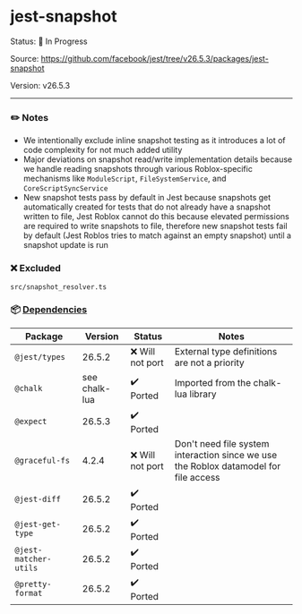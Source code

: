 # jest-snapshot

Status: :hammer: In Progress

Source: https://github.com/facebook/jest/tree/v26.5.3/packages/jest-snapshot

Version: v26.5.3

---

### :pencil2: Notes
* We intentionally exclude inline snapshot testing as it introduces a lot of code complexity for not much added utility
* Major deviations on snapshot read/write implementation details because we handle reading snapshots through various Roblox-specific mechanisms like `ModuleScript`, `FileSystemService`, and `CoreScriptSyncService`
* New snapshot tests pass by default in Jest because snapshots get automatically created for tests that do not already have a snapshot written to file, Jest Roblox cannot do this because elevated permissions are required to write snapshots to file, therefore new snapshot tests fail by default (Jest Roblos tries to match against an empty snapshot) until a snapshot update is run

### :x: Excluded
```
src/snapshot_resolver.ts
```

### :package: [Dependencies](https://github.com/facebook/jest/blob/v26.5.3/packages/jest-snapshot/package.json)
| Package | Version | Status | Notes |
| - | - | - | - |
| `@jest/types` | 26.5.2 | :x: Will not port | External type definitions are not a priority |
| `@chalk` | see chalk-lua | :heavy_check_mark: Ported  | Imported from the chalk-lua library |
| `@expect` | 26.5.3 | :heavy_check_mark: Ported  | |
| `@graceful-fs` | 4.2.4 | :x: Will not port  | Don't need file system interaction since we use the Roblox datamodel for file access |
| `@jest-diff` | 26.5.2 | :heavy_check_mark: Ported  | |
| `@jest-get-type` | 26.5.2 | :heavy_check_mark: Ported  | |
| `@jest-matcher-utils` | 26.5.2 | :heavy_check_mark: Ported  | |
| `@pretty-format` | 26.5.2 | :heavy_check_mark: Ported  | |